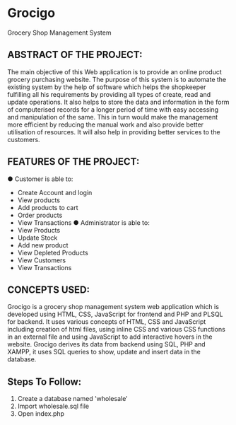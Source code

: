 # Grocigo
Grocery Shop Management System

## ABSTRACT OF THE PROJECT: 
The main objective of this Web application is to provide an online product grocery purchasing website. The purpose of this system is to automate the existing system by the help of software which helps the shopkeeper fulfilling all his requirements by providing all types of create, read and update operations. It also helps to store the data and information in the form of computerised records for a longer period of time with easy accessing and manipulation of the same. This in turn would make the management more efficient by reducing the manual work and also provide better utilisation of resources. It will also help in providing better services to the customers.

## FEATURES OF THE PROJECT:
● Customer is able to:
- Create Account and login
- View products
- Add products to cart
- Order products
- View Transactions
● Administrator is able to:
- View Products
- Update Stock
- Add new product
- View Depleted Products
- View Customers
- View Transactions

## CONCEPTS USED:
Grocigo is a grocery shop management system web application which is developed using HTML, CSS, JavaScript for frontend and PHP and PLSQL for backend.
It uses various concepts of HTML, CSS and JavaScript including creation of html files, using inline CSS and various CSS functions in an external file and using JavaScript to add interactive hovers in the website.
Grocigo derives its data from backend using SQL, PHP and XAMPP, it uses SQL queries to show, update and insert data in the database.

## Steps To Follow:
1) Create a database named 'wholesale'
2) Import wholesale.sql file 
3) Open index.php
